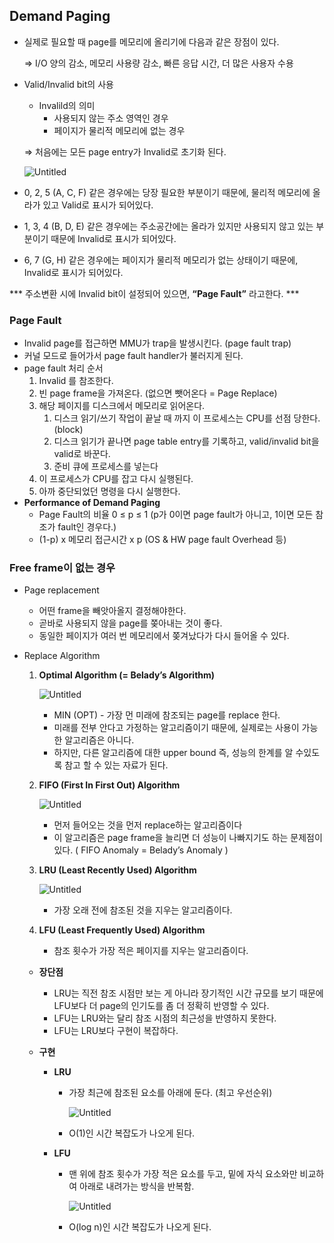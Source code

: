## Demand Paging

- 실제로 필요할 때 page를 메모리에 올리기에 다음과 같은 장점이 있다.
    
    ⇒ I/O 양의 감소, 메모리 사용량 감소, 빠른 응답 시간, 더 많은 사용자 수용
    
- Valid/Invalid bit의 사용
    - Invalild의 의미
        - 사용되지 않는 주소 영역인 경우
        - 페이지가 물리적 메모리에 없는 경우
    
    ⇒ 처음에는 모든 page entry가 Invalid로 초기화 된다.
    
    ![Untitled](https://s3.us-west-2.amazonaws.com/secure.notion-static.com/3bac946d-c1ef-4646-b8f5-01c97630e22f/Untitled.png?X-Amz-Algorithm=AWS4-HMAC-SHA256&X-Amz-Content-Sha256=UNSIGNED-PAYLOAD&X-Amz-Credential=AKIAT73L2G45EIPT3X45%2F20220109%2Fus-west-2%2Fs3%2Faws4_request&X-Amz-Date=20220109T095301Z&X-Amz-Expires=86400&X-Amz-Signature=9047c3b85111751bcbff0dababe8f8545091703d2c99733195e64d9b94d2989b&X-Amz-SignedHeaders=host&response-content-disposition=filename%20%3D%22Untitled.png%22&x-id=GetObject)
    
- 0, 2, 5 (A, C, F) 같은 경우에는 당장 필요한 부분이기 때문에,
물리적 메모리에 올라가 있고 Valid로 표시가 되어있다.
- 1, 3, 4 (B, D, E) 같은 경우에는 주소공간에는 올라가 있지만 사용되지 않고 있는 부분이기 때문에 Invalid로 표시가 되어있다.
- 6, 7 (G, H) 같은 경우에는 페이지가 물리적 메모리가 없는 상태이기 때문에,
Invalid로 표시가 되어있다.

 *** 주소변환 시에 Invalid bit이 설정되어 있으면, **“Page Fault”** 라고한다. ***

### Page Fault

- Invalid page를 접근하면 MMU가 trap을 발생시킨다. (page fault trap)
- 커널 모드로 들어가서 page fault handler가 불러지게 된다.
- page fault 처리 순서
    1. Invalid 를 참조한다.
    2. 빈 page frame을 가져온다. (없으면 뺏어온다  = Page Replace)
    3. 해당 페이지를 디스크에서 메모리로 읽어온다.
        1. 디스크 읽기/쓰기 작업이 끝날 때 까지
        이 프로세스는 CPU를 선점 당한다. (block)
        2. 디스크 읽기가 끝나면 page table entry를 기록하고,
        valid/invalid bit을 valid로 바꾼다.
        3. 준비 큐에 프로세스를 넣는다
    4. 이 프로세스가 CPU를 잡고 다시 실행된다.
    5. 아까 중단되었던 명령을 다시 실행한다.
- **Performance of Demand Paging**
    - Page Fault의 비율 0 ≤ p ≤ 1
    (p가 0이면 page fault가 아니고, 1이면 모든 참조가 fault인 경우다.)
    - (1-p) x 메모리 접근시간 x p (OS & HW page fault Overhead 등)
    

### Free frame이 없는 경우

- Page replacement
    - 어떤 frame을 빼앗아올지 결정해야한다.
    - 곧바로 사용되지 않을 page를 쫒아내는 것이 좋다.
    - 동일한 페이지가 여러 번 메모리에서 쫒겨났다가 다시 들어올 수 있다.
- Replace Algorithm
    1. **Optimal Algorithm (=  Belady’s Algorithm)**
        
        ![Untitled](https://s3.us-west-2.amazonaws.com/secure.notion-static.com/0e8aed52-1573-4d2c-a10e-884fc64aa412/Untitled.png?X-Amz-Algorithm=AWS4-HMAC-SHA256&X-Amz-Content-Sha256=UNSIGNED-PAYLOAD&X-Amz-Credential=AKIAT73L2G45EIPT3X45%2F20220109%2Fus-west-2%2Fs3%2Faws4_request&X-Amz-Date=20220109T095333Z&X-Amz-Expires=86400&X-Amz-Signature=9dbb39ce6c416e20b36f751860643f9d368abac21c87a592adc0d0be88285959&X-Amz-SignedHeaders=host&response-content-disposition=filename%20%3D%22Untitled.png%22&x-id=GetObject)
        
        - MIN (OPT) - 가장 먼 미래에 참조되는 page를 replace 한다.
        - 미래를 전부 안다고 가정하는 알고리즘이기 때문에,
        실제로는 사용이 가능한 알고리즘은 아니다.
        - 하지만, 다른 알고리즘에 대한 upper bound 즉, 성능의 한계를 알 수있도록 참고 할 수 있는 자료가 된다.
        
    2. **FIFO (First In First Out) Algorithm**
        
        ![Untitled](https://s3.us-west-2.amazonaws.com/secure.notion-static.com/36bea657-2220-4379-88b8-6bceaf20639d/Untitled.png?X-Amz-Algorithm=AWS4-HMAC-SHA256&X-Amz-Content-Sha256=UNSIGNED-PAYLOAD&X-Amz-Credential=AKIAT73L2G45EIPT3X45%2F20220109%2Fus-west-2%2Fs3%2Faws4_request&X-Amz-Date=20220109T095432Z&X-Amz-Expires=86400&X-Amz-Signature=f7e95665f6331a3e002dcb951d17c670d602fa69fc917069602f0811102891e5&X-Amz-SignedHeaders=host&response-content-disposition=filename%20%3D%22Untitled.png%22&x-id=GetObject)
        
        - 먼저 들어오는 것을 먼저 replace하는 알고리즘이다
        - 이 알고리즘은 page frame을 늘리면 더 성능이 나빠지기도 하는
        문제점이 있다. ( FIFO Anomaly = Belady’s Anomaly )
    3. **LRU (Least Recently Used) Algorithm**
        
        ![Untitled](https://s3.us-west-2.amazonaws.com/secure.notion-static.com/0036468c-bb18-433c-b7f8-cdf82aeecbdb/Untitled.png?X-Amz-Algorithm=AWS4-HMAC-SHA256&X-Amz-Content-Sha256=UNSIGNED-PAYLOAD&X-Amz-Credential=AKIAT73L2G45EIPT3X45%2F20220109%2Fus-west-2%2Fs3%2Faws4_request&X-Amz-Date=20220109T095442Z&X-Amz-Expires=86400&X-Amz-Signature=06c0c0471db3ffbb5b5f05cd7639613beb1b932bf1f21a90ffd04ba37aafd1ce&X-Amz-SignedHeaders=host&response-content-disposition=filename%20%3D%22Untitled.png%22&x-id=GetObject)
        
        - 가장 오래 전에 참조된 것을 지우는 알고리즘이다.
    4. **LFU (Least Frequently Used) Algorithm**
        - 참조 횟수가 가장 적은 페이지를 지우는 알고리즘이다.
    
    - **장단점**
        - LRU는 직전 참조 시점만 보는 게 아니라 장기적인 시간 규모를 보기 때문에 LFU보다 더 page의 인기도를 좀 더 정확히 반영할 수 있다.
        - LFU는 LRU와는 달리 참조 시점의 최근성을 반영하지 못한다.
        - LFU는 LRU보다 구현이 복잡하다.
        
    - **구현**
        - **LRU**
            - 가장 최근에 참조된 요소를 아래에 둔다. (최고 우선순위)
                
                ![Untitled](https://s3.us-west-2.amazonaws.com/secure.notion-static.com/61c0b2f4-e110-41ca-b347-e0c688c84dff/Untitled.png?X-Amz-Algorithm=AWS4-HMAC-SHA256&X-Amz-Content-Sha256=UNSIGNED-PAYLOAD&X-Amz-Credential=AKIAT73L2G45EIPT3X45%2F20220109%2Fus-west-2%2Fs3%2Faws4_request&X-Amz-Date=20220109T095608Z&X-Amz-Expires=86400&X-Amz-Signature=6d6696211f7514d6f0d1ba949a63de95342a52cffc77f4b673b3d9a24524a457&X-Amz-SignedHeaders=host&response-content-disposition=filename%20%3D%22Untitled.png%22&x-id=GetObject)
                
            - O(1)인 시간 복잡도가 나오게 된다.
        - **LFU**
            - 맨 위에 참조 횟수가 가장 적은 요소를 두고,
            밑에 자식 요소와만 비교하여 아래로 내려가는 방식을 반복함.
                
                ![Untitled](https://s3.us-west-2.amazonaws.com/secure.notion-static.com/80f4821a-e140-44b8-bf76-025855cecf07/Untitled.png?X-Amz-Algorithm=AWS4-HMAC-SHA256&X-Amz-Content-Sha256=UNSIGNED-PAYLOAD&X-Amz-Credential=AKIAT73L2G45EIPT3X45%2F20220109%2Fus-west-2%2Fs3%2Faws4_request&X-Amz-Date=20220109T095623Z&X-Amz-Expires=86400&X-Amz-Signature=2c77b380040130d032883393a14ca25e71d492c4a2a51f604345ecd2f4184efb&X-Amz-SignedHeaders=host&response-content-disposition=filename%20%3D%22Untitled.png%22&x-id=GetObject)
                
            - O(log n)인 시간 복잡도가 나오게 된다.
